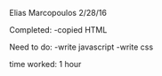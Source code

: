 Elias Marcopoulos
2/28/16

Completed:
-copied HTML

Need to do:
-write javascript
-write css

time worked: 1 hour